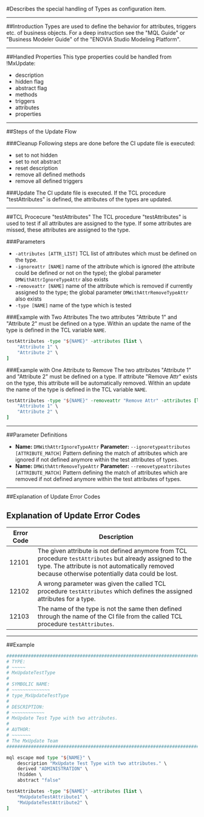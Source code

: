 <!--
 *
 *  This file is part of MxUpdate <http://www.mxupdate.org>.
 *
 *  MxUpdate is a deployment tool for a PLM platform to handle
 *  administration objects as single update files (configuration item).
 *
 *  Copyright (C) 2008-2016 The MxUpdate Team
 *
 *  The Manual of MxUpdate is licensed under a CC BY-NC-SA 4.0 license
 *  (Creative Commons Attribution-NonCommercial-ShareAlike 4.0 
 *  International 4.0 license).
 *
 *  You should have received a copy of the license along with this
 *  work. If not, see <http://creativecommons.org/licenses/by-nc-sa/4.0/>.
 *
-->

#Describes the special handling of Types as configuration item.

----
##Introduction
Types are used to define the behavior for attributes, triggers etc. of business
objects. For a deep instruction see the "MQL Guide" or "Business Modeler Guide"
of the "ENOVIA Studio Modeling Platform".

----
##Handled Properties
This type properties could be handled from !MxUpdate:
 * description
 * hidden flag
 * abstract flag
 * methods
 * triggers
 * attributes
 * properties

----
##Steps of the Update Flow

###Cleanup
Following steps are done before the CI update file is executed:
 * set to not hidden
 * set to not abstract
 * reset description
 * remove all defined methods
 * remove all defined triggers

###Update
The CI update file is executed. If the TCL procedure "testAttributes" is
defined, the attributes of the types are updated.

----
##TCL Procecure "testAttributes"
The TCL procedure "testAttributes" is used to test if all attributes are
assigned to the type. If some attributes are missed, these attributes are
assigned to the type.

###Parameters
*   ```‑attributes [ATTR_LIST]```
    TCL list of attributes which must be defined on the type.
*   ```‑ignoreattr [NAME]```
    name of the attribute which is ignored (the attribute could be defined or not on the type); the global parameter ```DMWithAttrIgnoreTypeAttr``` also exists
*   ```‑removeattr [NAME]```
    name of the attribute which is removed if currently assigned to the type; the global parameter ```DMWithAttrRemoveTypeAttr``` also exists
*   ```‑type [NAME]```
    name of the type which is tested

###Example with Two Attributes
The two attributes "Attribute 1" and "Attribute 2" must be defined on a type.
Within an update the name of the type is defined in the TCL variable ```NAME```.
```TCL
testAttributes -type "${NAME}" -attributes [list \
    "Attribute 1" \
    "Attribute 2" \
]
```

###Example with One Attribute to Remove
The two attributes "Attribute 1" and "Attribute 2" must be defined on a type.
If attribute "Remove Attr" exists on the type, this attribute will be automatically removed. Within an update the name of the type is defined in the TCL variable ```NAME```.
```TCL
testAttributes -type "${NAME}" -removeattr "Remove Attr" -attributes [list \
    "Attribute 1" \
    "Attribute 2" \
]
```

----
##Parameter Definitions
*   **Name:** ```DMWithAttrIgnoreTypeAttr```
    **Parameter:** ```‑‑ignoretypeattributes [ATTRIBUTE_MATCH]```
    Pattern defining the match of attributes which are ignored if not defined anymore within the test attributes of types.
*   **Name:** ```DMWithAttrRemoveTypeAttr```
    **Parameter:** ```‑‑removetypeattributes [ATTRIBUTE_MATCH]```
    Pattern defining the match of attributes which are removed if not defined anymore within the test attributes of types.

----

##Explanation of Update Error Codes

## Explanation of Update Error Codes

Error Code | Description
-----------|------------
12101      | The given attribute is not defined anymore from TCL procedure ```testAttributes``` but already assigned to the type. The attribute is not automatically removed because otherwise potentially data could be lost.
12102      | A wrong parameter was given the called TCL procedure ```testAttributes``` which defines the assigned attributes for a type.
12103      | The name of the type is not the same then defined through the name of the CI file from the called TCL procedure ```testAttributes```.

----
##Example
```TCL
################################################################################
# TYPE:
# ~~~~~
# MxUpdateTestType
#
# SYMBOLIC NAME:
# ~~~~~~~~~~~~~~
# type_MxUpdateTestType
#
# DESCRIPTION:
# ~~~~~~~~~~~~
# MxUpdate Test Type with two attributes.
#
# AUTHOR:
# ~~~~~~~
# The MxUpdate Team
################################################################################

mql escape mod type "${NAME}" \
    description "MxUpdate Test Type with two attributes." \
    derived "ADMINISTRATION" \
    !hidden \
    abstract "false"

testAttributes -type "${NAME}" -attributes [list \
    "MxUpdateTestAttribute1" \
    "MxUpdateTestAttribute2" \
]
```

